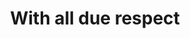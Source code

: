 ---
title: "With all due respect"
related:
  - _fragments/i-dont-place-your-conclusions-above-god.md
tags:
  - Fragment
---